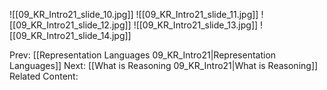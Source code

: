﻿

![[09_KR_Intro21_slide_10.jpg]]
![[09_KR_Intro21_slide_11.jpg]]
![[09_KR_Intro21_slide_12.jpg]]
![[09_KR_Intro21_slide_13.jpg]]
![[09_KR_Intro21_slide_14.jpg]]


Prev: [[Representation Languages 09_KR_Intro21|Representation Languages]]
Next: [[What is Reasoning 09_KR_Intro21|What is Reasoning]]
Related Content: